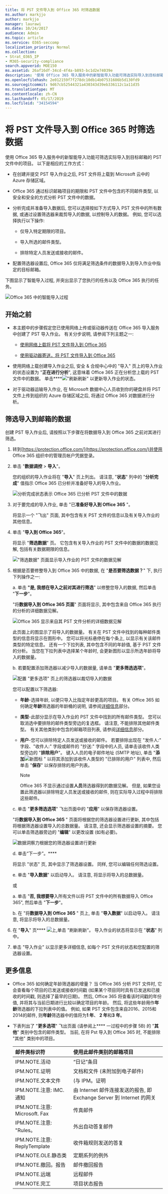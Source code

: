 ```yaml
---
title: 将 PST 文件导入到 Office 365 时筛选数据
ms.author: markjjo
author: markjjo
manager: laurawi
ms.date: 10/24/2017
audience: Admin
ms.topic: article
ms.service: O365-seccomp
localization_priority: Normal
ms.collection:
- Strat_O365_IP
- M365-security-compliance
search.appverid: MOE150
ms.assetid: 26af16df-34cd-4f4a-b893-bc1d2e74039e
description: '使用 Office 365 导入服务中的新智能导入功能可筛选实际导入到目标邮箱的项目。 智能导入使您可以主动决定要导入的数据和留下的内容。 智能导入还提供了有关要导入到 Office 365 中的数据的见解。 '
ms.openlocfilehash: 2e012159f7f278dc10db14b07531686b5d130fd9
ms.sourcegitcommit: 9d67cb52544321a430343d39eb336112c1a11d35
ms.translationtype: MT
ms.contentlocale: zh-CN
ms.lasthandoff: 05/17/2019
ms.locfileid: "34154594"
---
```

# <a name="filter-data-when-importing-pst-files-to-office-365"></a>将 PST 文件导入到 Office 365 时筛选数据

使用 Office 365 导入服务中的新智能导入功能可筛选实际导入到目标邮箱的 PST 文件中的项目。 以下是相应的工作方式：
  
- 在创建并提交 PST 导入作业之后, PST 文件将上载到 Microsoft 云中的 Azure 存储区域。
    
- Office 365 通过标识邮箱项目的期限和 PST 文件中包含的不同邮件类型, 以安全和安全的方式分析 PST 文件中的数据。
    
- 分析完成并准备导入数据后, 您可以选择按如下方式导入 PST 文件中的所有数据, 或通过设置筛选器来裁剪导入的数据, 以控制导入的数据。 例如, 您可以选择执行以下操作:
    
  - 仅导入特定期限的项目。
    
  - 导入所选的邮件类型。
    
  - 排除特定人员发送或接收的邮件。
    
- 配置筛选器设置后, Office 365 仅将满足筛选条件的数据导入到导入作业中指定的目标邮箱。
    
下图显示了智能导入过程, 并突出显示了您执行的任务以及 Office 365 执行的任务。
  
![Office 365 中的智能导入过程](media/f2ec309b-11f5-48f2-939c-a6ff72152d14.png)
  
## <a name="before-you-begin"></a>开始之前

- 本主题中的步骤假定您已使用网络上传或驱动器传送在 Office 365 导入服务中创建了 PST 导入作业。 有关分步说明, 请参阅下列主题之一:
    
  - [使用网络上载将 PST 文件导入到 Office 365](use-network-upload-to-import-pst-files.md)
    
  - [使用驱动器寄送，将 PST 文件导入到 Office 365](use-drive-shipping-to-import-pst-files-to-office-365.md)
    
- 使用网络上载创建导入作业之后, 安全 & 合规中心中的 "导入" 页上的导入作业的状态设置为 "**正在进行分析**", 这意味着 Office 365 正在分析您上载的 PST 文件中的数据。 单击****!["刷新](media/165fb3ad-38a8-4dd9-9e76-296aefd96334.png)刷新" 以更新导入作业的状态。 
    
- 对于驱动器运输导入作业, 在 Microsoft 数据中心人员收到你的硬盘并将 PST 文件上传到组织的 Azure 存储区域之后, 将通过 Office 365 对数据进行分析。
  
## <a name="filter-data-that-gets-imported-to-mailboxes"></a>筛选导入到邮箱的数据

创建 PST 导入作业后, 请按照以下步骤在将数据导入到 Office 365 之前对其进行筛选。
  
1. 转到[https://protection.office.com/](https://protection.office.com/)并使用 Office 365 组织中的管理员帐户凭据登录。 
    
2. 单击 "**数据调控** \> **导入**"。
    
    您的组织的导入作业将在 "**导入**" 页上列出。 请注意, "**状态**" 列中的 "**分析完成**" 值指示 Office 365 已分析并准备好导入的导入作业。 
    
    ![分析完成状态表示 Office 365 已分析 PST 文件中的数据](media/de5294f4-f0ba-4b92-a48a-a4b32b6da490.png)
  
3. 对于要完成的导入作业, 单击 "已**准备好导入到 Office 365** "。 
    
    将显示一个 "飞出" 页面, 其中包含有关 PST 文件的信息以及有关导入作业的其他信息。
    
4. 单击 "**导入到 Office 365**"。
    
    将显示 "**筛选数据**" 页。 它包含有关导入作业的 PST 文件中的数据的数据见解, 包括有关数据期限的信息。 
    
    !["筛选数据" 页面显示导入作业的 PST 文件的数据见解](media/3b537ec0-25a4-45a4-96d5-a429e2a33128.png)
  
5. 根据是否要修整导入到 Office 365 中的数据, 在 "**是否要筛选数据？**" 下, 执行下列操作之一:
    
    a. 单击 **"是, 我想在导入之前对其进行筛选**" 以修整您导入的数据, 然后单击 "**下一步**"。
    
    "将**数据导入到 Office 365 页面**" 页面将显示, 其中包含来自 Office 365 执行的分析的详细数据见解。 
    
    ![Office 365 显示来自其 PST 文件分析的详细数据见解](media/4881205f-0288-4c32-a440-37e2160295f2.png)
  
    此页面上的图显示了将导入的数据量。 有关在 PST 文件中找到的每种邮件类型的信息将显示在图形中。 您可以将光标悬停在每个条上, 以显示有关该邮件类型的特定信息。 还有一个下拉列表, 其中包含不同的年龄值, 基于 PST 文件的分析。 当您在下拉列表中选择某个年龄时, 会更新图形以显示所选年龄将导入的数据量。 
    
    b. 若要配置添加筛选器以减少导入的数据量, 请单击 "**更多筛选选项**"。
    
    ![配置 "更多选项" 页上的筛选器以裁切导入的数据](media/3f8d68c3-3fe2-4b4e-9488-b368b98fa9fe.png)
  
    您可以配置以下筛选器:
    
      - **年龄**-选择年龄, 以便只导入比指定年龄更高的项目。 有关 Office 365 如何确定**年龄**筛选器的年龄桶的说明, 请参阅[详细信息](#more-information)部分。 
    
      - **类型**-此部分显示在导入作业的 PST 文件中找到的所有邮件类型。 您可以取消选中要排除的邮件类型旁边的复选框。 请注意, 不能排除其他邮件类型。 有关其他类别中包含的邮箱项目列表, 请参阅[详细信息](#more-information)部分。 
    
      - **用户**-您可以排除特定人员发送或接收的邮件。 若要排除出现在 "发件人:" 字段、"收件人:" 字段或邮件的 "抄送:" 字段中的人员, 请单击该收件人类型旁边的 "**排除用户**"。 键入人员的电子邮件地址 (SMTP 地址), 单击 "**添加**![新图标](media/457cd93f-22c2-4571-9f83-1b129bcfb58e.gif) " 以将其添加到该收件人类型的 "已排除的用户" 列表中, 然后单击 "**保存**" 以保存排除的用户列表。 
    
        > [!NOTE]
        > Office 365 不显示通过设置**人员**筛选器得到的数据见解。 但是, 如果您设置此筛选器以排除特定人员发送或接收的邮件, 则在实际导入过程中将排除这些邮件。 
  
    c. 单击 "**更多筛选选项**" 飞出页面中的 "**应用**" 以保存筛选器设置。 
    
    "将**数据导入到 Office 365** " 页面将根据您的筛选器设置进行更新, 其中包括将根据筛选器设置导入的总数据量。 请注意, 还会显示筛选器设置的摘要。 您可以单击筛选器旁边的 "**编辑**" 以更改设置 (如有必要)。 
    
    ![数据洞察力根据您的筛选器设置进行更新](media/897e20fb-3b13-44c3-9d56-9f330750f2a3.png)
  
    d. 单击“下一步”。****
    
    将显示 "状态" 页, 其中显示了筛选器设置。 同样, 您可以编辑任何筛选设置。
    
    e. 单击 "**导入数据**" 以启动导入。 请注意, 将显示将导入的总数据量。 
    
    或
    
    a. 单击 "**否, 我想要导**入所有文件以将 PST 文件中的所有数据导入 Office 365", 然后单击 "**下一步**"。
    
    b. 在 "将**数据导入到 Office 365** " 页上, 单击 "**导入数据**" 以启动导入。 请注意, 将显示将导入的总数据量。 
    
6. 在 "**导入**" 页**** ![上,](media/165fb3ad-38a8-4dd9-9e76-296aefd96334.png)单击 "刷新刷新"。 导入作业的状态将显示在 "**状态**" 列中。 
    
7. 单击 "导入作业" 以显示更多详细信息, 如每个 PST 文件的状态和您配置的筛选器设置。

  
## <a name="more-information"></a>更多信息

- Office 365 如何确定年龄筛选器的增量？ 当 Office 365 分析 PST 文件时, 它会查看每个项目的已发送或接收时间戳 (如果某个项目同时具有已发送和已接收的时间戳, 则选择了最早的日期)。 然后, Office 365 将查看该时间戳的年份值, 并将其与当前日期进行比较以确定项目的年龄。 然后, 将这些年龄用作**年龄**筛选器的下拉列表中的值。 例如, 如果 PST 文件包含来自2016、2015和2014的邮件, 则**年龄**筛选器中的值将为**1 年**、 **2 年**和**3 年**。
    
- 下表列出了 "**更多选项**" 飞出页面 (请参阅上**** 一过程中的步骤 5B) 的 "**其他**" 类别中包含的邮件类型。 当前, 在将 Pst 导入到 Office 365 时, 不能排除 "其他" 类别中的项目。 
    
    |**邮件类标识符**|**使用此邮件类别的邮箱项目**|
    |:-----|:-----|
    |IPM.NOTE.活动  <br/> |“日记”条目  <br/> |
    |IPM.NOTE.证明  <br/> |文档和文件 (未附加到电子邮件)  <br/> |
    |IPM.NOTE.文本文件  <br/> |(与 IPM。证明  <br/> |
    |IPM.NOTE.注意: IMC. 通知  <br/> |由 Internet 邮件连接发送的报告, 即 Exchange Server 到 Internet 的网关  <br/> |
    |IPM.NOTE.注意: Microsoft. Fax  <br/> |传真邮件  <br/> |
    |IPM.NOTE.注意: "Rules。  <br/> |外出自动答复邮件  <br/> |
    |IPM.NOTE.注意: ReplyTemplate  <br/> |收件箱规则发送的答复  <br/> |
    |IPM.NOTE.OLE.静态类  <br/> |定期系列的例外  <br/> |
    |IPM.NOTE.撤回。报告  <br/> |邮件撤回报告  <br/> |
    |IPM.NOTE.远端  <br/> |远程邮件  <br/> |
    |IPM.NOTE.完工  <br/> |项目状态报告  <br/> |
